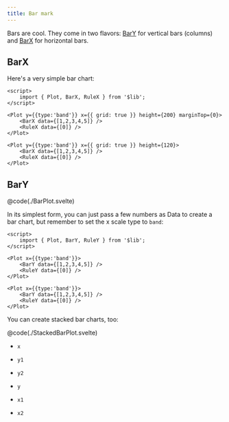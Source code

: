 ```yaml
---
title: Bar mark
---
```


<script>
    import BarPlot from './BarPlot.svelte';
    import StackedBarPlot from './StackedBarPlot.svelte';
</script>

Bars are cool. They come in two flavors: [BarY](#BarY) for vertical bars (columns) and [BarX](#BarX) for horizontal bars.

## BarX

Here's a very simple bar chart:

```svelte live
<script>
    import { Plot, BarX, RuleX } from '$lib';
</script>

<Plot y={{type:'band'}} x={{ grid: true }} height={200} marginTop={0}>
    <BarX data={[1,2,3,4,5]} />
    <RuleX data={[0]} />
</Plot>
```

```svelte
<Plot y={{type:'band'}} x={{ grid: true }} height={120}>
    <BarX data={[1,2,3,4,5]} />
    <RuleX data={[0]} />
</Plot>
```

## BarY

<BarPlot />

@code(./BarPlot.svelte)

In its simplest form, you can just pass a few numbers as Data to create a bar chart, but remember to set the x scale type to `band`: 

```svelte live
<script>
    import { Plot, BarY, RuleY } from '$lib';
</script>

<Plot x={{type:'band'}}>
    <BarY data={[1,2,3,4,5]} />
    <RuleY data={[0]} />
</Plot>
```
```svelte
<Plot x={{type:'band'}}>
    <BarY data={[1,2,3,4,5]} />
    <RuleY data={[0]} />
</Plot>
```


You can create stacked bar charts, too:

<StackedBarPlot />

@code(./StackedBarPlot.svelte)

-   `x`
-   `y1`
-   `y2`



-   `y`
-   `x1`
-   `x2`
